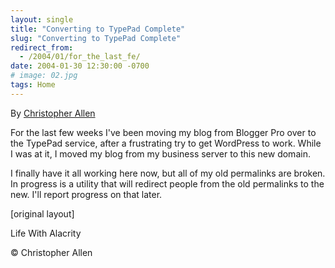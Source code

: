 ```yaml
---
layout: single
title: "Converting to TypePad Complete"
slug: "Converting to TypePad Complete"
redirect_from:
  - /2004/01/for_the_last_fe/
date: 2004-01-30 12:30:00 -0700
# image: 02.jpg
tags: Home
---
```


By [Christopher Allen](/lwa/about)

For the last few weeks I've been moving my blog from Blogger Pro over to the TypePad service, after a frustrating try to get WordPress to work. While I was at it, I moved my blog from my business server to this new domain.

I finally have it all working here now, but all of my old permalinks are broken. In progress is a utility that will redirect people from the old permalinks to the new. I'll report progress on that later.  

[original layout]

Life With Alacrity

© Christopher Allen